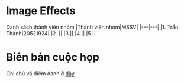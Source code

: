 # Image Effects

Danh sách thành viên nhóm
|Thành viên nhóm|MSSV|
|---|---|
|1. Trần Thành|20521924|
|2. ||
|3.||
|4.||
|5.||

# Biên bản cuộc họp
Ghi chú và điểm danh ở [đây](https://docs.google.com/spreadsheets/d/1U183oyNe0FCOIXGAvKFig9KMtAimS-pO/edit?usp=share_link&ouid=110243279342350807976&rtpof=true&sd=true)
